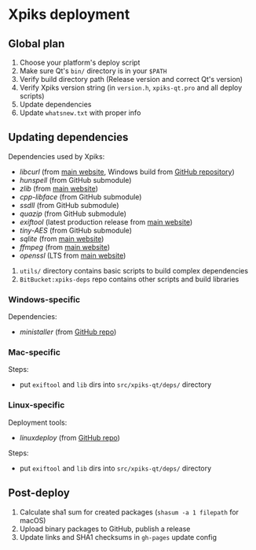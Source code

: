 # Xpiks deployment

## Global plan

1. Choose your platform's deploy script
2. Make sure Qt's `bin/` directory is in your `$PATH`
3. Verify build directory path (Release version and correct Qt's version)
4. Verify Xpiks version string (in `version.h`, `xpiks-qt.pro` and all deploy scripts)
5. Update dependencies
6. Update `whatsnew.txt` with proper info

## Updating dependencies

Dependencies used by Xpiks:

* _libcurl_ (from [main website](https://curl.haxx.se/libcurl/), Windows build from [GitHub repository](https://github.com/blackrosezy/build-libcurl-windows))
* _hunspell_ (from GitHub submodule)
* _zlib_ (from [main website](https://zlib.net/))
* _cpp-libface_ (from GitHub submodule)
* _ssdll_ (from GitHub submodule)
* _quazip_ (from GitHub submodule)
* _exiftool_ (latest production release from [main website](https://www.sno.phy.queensu.ca/~phil/exiftool/history.html))
* _tiny-AES_ (from GitHub submodule)
* _sqlite_ (from [main website](https://www.sqlite.org/))
* _ffmpeg_ (from [main website](https://www.ffmpeg.org/download.html))
* _openssl_ (LTS from [main website](https://www.openssl.org/source/))

1. `utils/` directory contains basic scripts to build complex dependencies
2. `BitBucket:xpiks-deps` repo contains other scripts and build libraries

### Windows-specific

Dependencies:

* _ministaller_ (from [GitHub repo](https://github.com/ribtoks/ministaller))

### Mac-specific

Steps:

* put `exiftool` and `lib` dirs into `src/xpiks-qt/deps/` directory

### Linux-specific

Deployment tools:

* _linuxdeploy_ (from [GitHub repo](https://github.com/ribtoks/linuxdeploy))

Steps:

* put `exiftool` and `lib` dirs into `src/xpiks-qt/deps/` directory

## Post-deploy

1. Calculate sha1 sum for created packages (`shasum -a 1 filepath` for macOS)
2. Upload binary packages to GitHub, publish a release
3. Update links and SHA1 checksums in `gh-pages` update config
